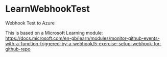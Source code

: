 # LearnWebhookTest
Webhook Test to Azure

This is based on a Microsoft Learning module:
https://docs.microsoft.com/en-gb/learn/modules/monitor-github-events-with-a-function-triggered-by-a-webhook/5-exercise-setup-webhook-for-github-repo
